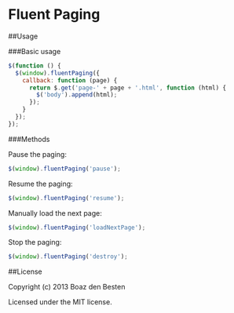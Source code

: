Fluent Paging
===================

##Usage

###Basic usage

``` js
$(function () {
  $(window).fluentPaging({
    callback: function (page) {
      return $.get('page-' + page + '.html', function (html) {
        $('body').append(html);
      });
    }
  });
});
```

###Methods

Pause the paging: 
```js 
$(window).fluentPaging('pause');
```

Resume the paging:
```js 
$(window).fluentPaging('resume');
```

Manually load the next page:
```js
$(window).fluentPaging('loadNextPage');
```

Stop the paging:
```js 
$(window).fluentPaging('destroy');
```

##License

Copyright (c) 2013 Boaz den Besten

Licensed under the MIT license.


